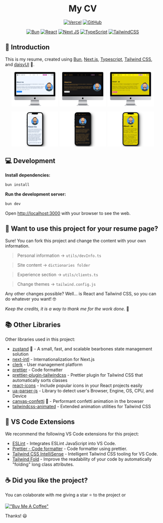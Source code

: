 <div align="center">

# My CV

[![Vercel](https://vercelbadge.vercel.app/api/joacod/mycv)](https://mycv-blush.vercel.app/)
[![GitHub](https://img.shields.io/github/license/mashape/apistatus.svg)](https://github.com/joacod/mycv/blob/main/LICENSE)

[![Bun](https://img.shields.io/badge/Bun-%23000000.svg?style=for-the-badge&logo=bun&logoColor=white)](https://bun.sh/)
[![React](https://img.shields.io/badge/react-%2320232a.svg?style=for-the-badge&logo=react&logoColor=%2361DAFB)](https://react.dev/)
[![Next JS](https://img.shields.io/badge/Next-black?style=for-the-badge&logo=next.js&logoColor=white)](https://nextjs.org/)
[![TypeScript](https://img.shields.io/badge/typescript-%23007ACC.svg?style=for-the-badge&logo=typescript&logoColor=white)](https://www.typescriptlang.org/)
[![TailwindCSS](https://img.shields.io/badge/tailwindcss-%2338B2AC.svg?style=for-the-badge&logo=tailwind-css&logoColor=white)](https://tailwindcss.com/)

</div>

## 👋 Introduction

This is my resume, created using [Bun](https://bun.sh/), [Next.js](https://nextjs.org/), [Typescript](https://www.typescriptlang.org/), [Tailwind CSS](https://tailwindcss.com/), and [daisyUI](https://daisyui.com/) 🌼.

<p align="center">
  <img width="30%" src="https://github.com/joacod/mycv/blob/main/public/readme/thumb1.png" alt="Thumbnail 1">
  <img width="30%" src="https://github.com/joacod/mycv/blob/main/public/readme/thumb2.png" alt="Thumbnail 2">
  <img width="30%" src="https://github.com/joacod/mycv/blob/main/public/readme/thumb3.png" alt="Thumbnail 3">
</p>

<p align="center">
  <img width="30%" src="https://github.com/joacod/mycv/blob/main/public/readme/thumb-mobile1.png" alt="Thumbnail 1">
  <img width="30%" src="https://github.com/joacod/mycv/blob/main/public/readme/thumb-mobile2.png" alt="Thumbnail 2">
  <img width="30%" src="https://github.com/joacod/mycv/blob/main/public/readme/thumb-mobile3.png" alt="Thumbnail 3">
</p>

## 💻 Development

**Install dependencies:**

```bash
bun install
```

**Run the development server:**

```bash
bun dev
```

Open [http://localhost:3000](http://localhost:3000) with your browser to see the web.

## 🔶 Want to use this project for your resume page?

Sure! You can fork this project and change the content with your own information.

> Personal information -> `utils/devInfo.ts`

> Site content -> `dictionaries folder`

> Experience section -> `utils/clients.ts`

> Change themes -> `tailwind.config.js`

Any other changes possible? Well... is React and Tailwind CSS, so you can do whatever you want! 🤓

_Keep the credits, it is a way to thank me for the work done._ 🙏

## 📚 Other Libraries

Other libraries used in this project:

- [zustand](https://zustand-demo.pmnd.rs/) 🐻 - A small, fast, and scalable bearbones state management solution
- [next-intl](https://next-intl-docs.vercel.app/) - Internationalization for Next.js
- [clerk](https://clerk.com/) - User management platform
- [prettier](https://prettier.io/) - Code formatter
- [prettier-plugin-tailwindcss](https://github.com/tailwindlabs/prettier-plugin-tailwindcss) - Prettier plugin for Tailwind CSS that automatically sorts classes
- [react-icons](https://react-icons.github.io/react-icons/) - Include popular icons in your React projects easily
- [ua-parser-js](https://uaparser.js.org/) - Library to detect user's Browser, Engine, OS, CPU, and Device
- [canvas-confetti](https://www.kirilv.com/canvas-confetti/) 🎊 - Performant confetti animation in the browser
- [tailwindcss-animated](https://www.tailwindcss-animated.com/) - Extended animation utilities for Tailwind CSS

## 🔌 VS Code Extensions

We recommend the following VS Code extensions for this project:

- [ESLint](https://marketplace.visualstudio.com/items?itemName=dbaeumer.vscode-eslint) - Integrates ESLint JavaScript into VS Code.
- [Prettier - Code formatter](https://marketplace.visualstudio.com/items?itemName=esbenp.prettier-vscode) - Code formatter using prettier.
- [Tailwind CSS IntelliSense](https://marketplace.visualstudio.com/items?itemName=bradlc.vscode-tailwindcss) - Intelligent Tailwind CSS tooling for VS Code.
- [Tailwind Fold](https://marketplace.visualstudio.com/items?itemName=stivo.tailwind-fold) - Improve the readability of your code by automatically "folding" long class attributes.

## ☕️ Did you like the project?

You can colaborate with me giving a star ⭐️ to the project or

[!["Buy Me A Coffee"](https://www.buymeacoffee.com/assets/img/custom_images/orange_img.png)](https://www.buymeacoffee.com/joacod)

Thanks! 😃
